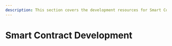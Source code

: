 ```yaml
---
description: This section covers the development resources for Smart Contract development.
---
```


# Smart Contract Development

